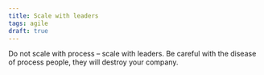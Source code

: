 ```yaml
---
title: Scale with leaders
tags: agile
draft: true
---
```

Do not scale with process – scale with leaders.
Be careful with the disease of process people, they will destroy your company.
